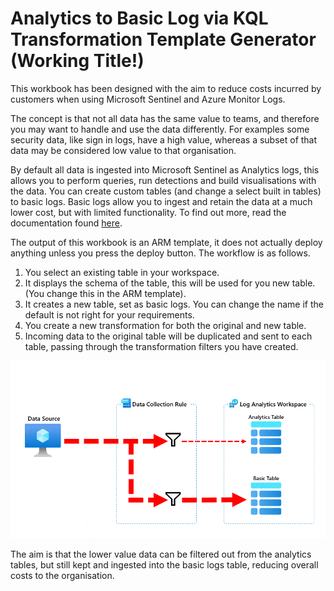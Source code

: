 # Analytics to Basic Log via KQL Transformation Template Generator (Working Title!)

This workbook has been designed with the aim to reduce costs incurred by customers when using Microsoft Sentinel and Azure Monitor Logs.

The concept is that not all data has the same value to teams, and therefore you may want to handle and use the data differently. For examples some security data, like sign in logs, have a high value, whereas a subset of that data may be considered low value to that organisation. 

By default all data is ingested into Microsoft Sentinel as Analytics logs, this allows you to perform queries, run detections and build visualisations with the data. You can create custom tables (and change a select built in tables) to basic logs. Basic logs allow you to ingest and retain the data at a much lower cost, but with limited functionality. To find out more, read the documentation found [here](https://learn.microsoft.com/en-us/azure/azure-monitor/logs/basic-logs-configure?tabs=portal-1#compare-the-basic-and-analytics-log-data-plans).

The output of this workbook is an ARM template, it does not actually deploy anything unless you press the deploy button. The workflow is as follows.

1. You select an existing table in your workspace.
2. It displays the schema of the table, this will be used for you new table. (You change this in the ARM template).
3. It creates a new table, set as basic logs. You can change the name if the default is not right for your requirements.
4. You create a new transformation for both the original and new table.
5. Incoming data to the original table will be duplicated and sent to each table, passing through the transformation filters you have created.

![GIF image showing logs going to analytics and basic logs table.](/Toolshed/Sentinel%20Toolbox/Analytics%20to%20Basic%20Log%20via%20KQL%20Transformation%20Template%20Generator/Resources/LogSplittingViaDCR.gif)

The aim is that the lower value data can be filtered out from the analytics tables, but still kept and ingested into the basic logs table, reducing overall costs to the organisation.